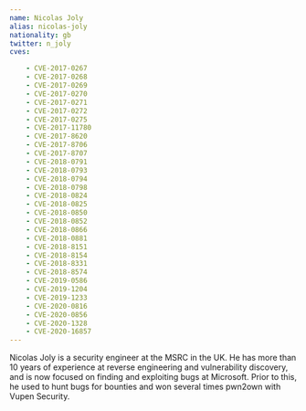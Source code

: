 ```yaml
---
name: Nicolas Joly
alias: nicolas-joly
nationality: gb
twitter: n_joly
cves:

    - CVE-2017-0267
    - CVE-2017-0268
    - CVE-2017-0269
    - CVE-2017-0270
    - CVE-2017-0271
    - CVE-2017-0272
    - CVE-2017-0275
    - CVE-2017-11780
    - CVE-2017-8620
    - CVE-2017-8706
    - CVE-2017-8707
    - CVE-2018-0791
    - CVE-2018-0793
    - CVE-2018-0794
    - CVE-2018-0798
    - CVE-2018-0824
    - CVE-2018-0825
    - CVE-2018-0850
    - CVE-2018-0852
    - CVE-2018-0866
    - CVE-2018-0881
    - CVE-2018-8151
    - CVE-2018-8154
    - CVE-2018-8331
    - CVE-2018-8574
    - CVE-2019-0586
    - CVE-2019-1204
    - CVE-2019-1233
    - CVE-2020-0816
    - CVE-2020-0856
    - CVE-2020-1328
    - CVE-2020-16857
---
```

Nicolas Joly is a security engineer at the MSRC in the UK. He has more than 10 years of experience at reverse engineering and vulnerability discovery, and is now focused on finding and exploiting bugs at Microsoft. Prior to this, he used to hunt bugs for bounties and won several times pwn2own with Vupen Security.
